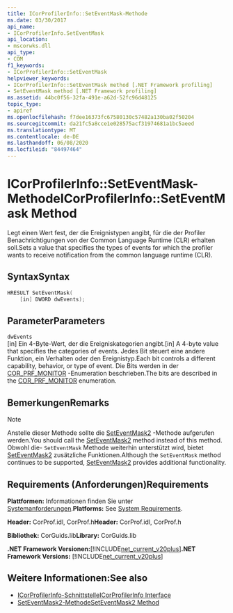 ```yaml
---
title: ICorProfilerInfo::SetEventMask-Methode
ms.date: 03/30/2017
api_name:
- ICorProfilerInfo.SetEventMask
api_location:
- mscorwks.dll
api_type:
- COM
f1_keywords:
- ICorProfilerInfo::SetEventMask
helpviewer_keywords:
- ICorProfilerInfo::SetEventMask method [.NET Framework profiling]
- SetEventMask method [.NET Framework profiling]
ms.assetid: 44bc0f56-32fa-491e-a62d-52fc96d48125
topic_type:
- apiref
ms.openlocfilehash: f7dee16373fc67580130c57482a130ba02f50204
ms.sourcegitcommit: da21fc5a8cce1e028575acf31974681a1bc5aeed
ms.translationtype: MT
ms.contentlocale: de-DE
ms.lasthandoff: 06/08/2020
ms.locfileid: "84497464"
---
```

# <a name="icorprofilerinfoseteventmask-method"></a><span data-ttu-id="39b1a-102">ICorProfilerInfo::SetEventMask-Methode</span><span class="sxs-lookup"><span data-stu-id="39b1a-102">ICorProfilerInfo::SetEventMask Method</span></span>
<span data-ttu-id="39b1a-103">Legt einen Wert fest, der die Ereignistypen angibt, für die der Profiler Benachrichtigungen von der Common Language Runtime (CLR) erhalten soll.</span><span class="sxs-lookup"><span data-stu-id="39b1a-103">Sets a value that specifies the types of events for which the profiler wants to receive notification from the common language runtime (CLR).</span></span>  
  
## <a name="syntax"></a><span data-ttu-id="39b1a-104">Syntax</span><span class="sxs-lookup"><span data-stu-id="39b1a-104">Syntax</span></span>  
  
```cpp  
HRESULT SetEventMask(  
    [in] DWORD dwEvents);  
```  
  
## <a name="parameters"></a><span data-ttu-id="39b1a-105">Parameter</span><span class="sxs-lookup"><span data-stu-id="39b1a-105">Parameters</span></span>  
 `dwEvents`  
 <span data-ttu-id="39b1a-106">[in] Ein 4-Byte-Wert, der die Ereigniskategorien angibt.</span><span class="sxs-lookup"><span data-stu-id="39b1a-106">[in] A 4-byte value that specifies the categories of events.</span></span> <span data-ttu-id="39b1a-107">Jedes Bit steuert eine andere Funktion, ein Verhalten oder den Ereignistyp.</span><span class="sxs-lookup"><span data-stu-id="39b1a-107">Each bit controls a different capability, behavior, or type of event.</span></span> <span data-ttu-id="39b1a-108">Die Bits werden in der [COR_PRF_MONITOR](cor-prf-monitor-enumeration.md) -Enumeration beschrieben.</span><span class="sxs-lookup"><span data-stu-id="39b1a-108">The bits are described in the [COR_PRF_MONITOR](cor-prf-monitor-enumeration.md) enumeration.</span></span>  
  
## <a name="remarks"></a><span data-ttu-id="39b1a-109">Bemerkungen</span><span class="sxs-lookup"><span data-stu-id="39b1a-109">Remarks</span></span>  
  
> [!NOTE]
> <span data-ttu-id="39b1a-110">Anstelle dieser Methode sollte die [SetEventMask2](icorprofilerinfo5-seteventmask2-method.md) -Methode aufgerufen werden.</span><span class="sxs-lookup"><span data-stu-id="39b1a-110">You should call the [SetEventMask2](icorprofilerinfo5-seteventmask2-method.md) method instead of this method.</span></span> <span data-ttu-id="39b1a-111">Obwohl die- `SetEventMask` Methode weiterhin unterstützt wird, bietet [SetEventMask2](icorprofilerinfo5-seteventmask2-method.md) zusätzliche Funktionen.</span><span class="sxs-lookup"><span data-stu-id="39b1a-111">Although the `SetEventMask` method continues to be supported, [SetEventMask2](icorprofilerinfo5-seteventmask2-method.md) provides additional functionality.</span></span>  
  
## <a name="requirements"></a><span data-ttu-id="39b1a-112">Requirements (Anforderungen)</span><span class="sxs-lookup"><span data-stu-id="39b1a-112">Requirements</span></span>  
 <span data-ttu-id="39b1a-113">**Plattformen:** Informationen finden Sie unter [Systemanforderungen](../../get-started/system-requirements.md).</span><span class="sxs-lookup"><span data-stu-id="39b1a-113">**Platforms:** See [System Requirements](../../get-started/system-requirements.md).</span></span>  
  
 <span data-ttu-id="39b1a-114">**Header:** CorProf.idl, CorProf.h</span><span class="sxs-lookup"><span data-stu-id="39b1a-114">**Header:** CorProf.idl, CorProf.h</span></span>  
  
 <span data-ttu-id="39b1a-115">**Bibliothek:** CorGuids.lib</span><span class="sxs-lookup"><span data-stu-id="39b1a-115">**Library:** CorGuids.lib</span></span>  
  
 <span data-ttu-id="39b1a-116">**.NET Framework Versionen:**[!INCLUDE[net_current_v20plus](../../../../includes/net-current-v20plus-md.md)]</span><span class="sxs-lookup"><span data-stu-id="39b1a-116">**.NET Framework Versions:** [!INCLUDE[net_current_v20plus](../../../../includes/net-current-v20plus-md.md)]</span></span>  
  
## <a name="see-also"></a><span data-ttu-id="39b1a-117">Weitere Informationen:</span><span class="sxs-lookup"><span data-stu-id="39b1a-117">See also</span></span>

- [<span data-ttu-id="39b1a-118">ICorProfilerInfo-Schnittstelle</span><span class="sxs-lookup"><span data-stu-id="39b1a-118">ICorProfilerInfo Interface</span></span>](icorprofilerinfo-interface.md)
- [<span data-ttu-id="39b1a-119">SetEventMask2-Methode</span><span class="sxs-lookup"><span data-stu-id="39b1a-119">SetEventMask2 Method</span></span>](icorprofilerinfo5-seteventmask2-method.md)
